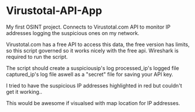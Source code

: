 # Virustotal-API-App
My first OSINT project. Connects to Virustotal.com API to monitor IP addresses logging the suspicious ones on my network.

Virustotal.com has a free API to access this data, the free version has limits, so this script governed so it works nicely with the free api.
Wireshark is required to run the script.

The script should create a suspiciousip's log
processed_ip's logged file
captured_ip's log file
aswell as a "secret" file for saving your API key.

I tried to have the suspicious IP addresses highlighted in red but couldn't get it working..

This would be awesome if visualsed with map location for IP addresses.
